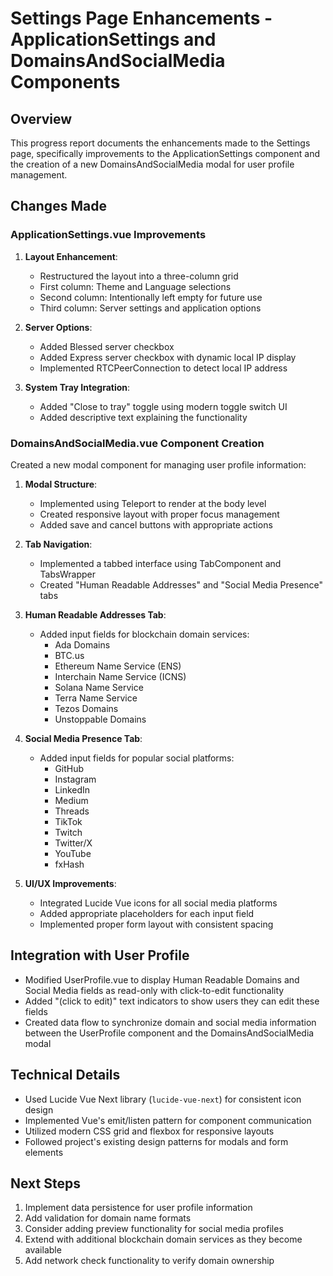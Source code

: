 # Settings Page Enhancements - ApplicationSettings and DomainsAndSocialMedia Components

## Overview
This progress report documents the enhancements made to the Settings page, specifically improvements to the ApplicationSettings component and the creation of a new DomainsAndSocialMedia modal for user profile management.

## Changes Made

### ApplicationSettings.vue Improvements
1. **Layout Enhancement**: 
   - Restructured the layout into a three-column grid
   - First column: Theme and Language selections
   - Second column: Intentionally left empty for future use
   - Third column: Server settings and application options

2. **Server Options**:
   - Added Blessed server checkbox
   - Added Express server checkbox with dynamic local IP display
   - Implemented RTCPeerConnection to detect local IP address

3. **System Tray Integration**:
   - Added "Close to tray" toggle using modern toggle switch UI
   - Added descriptive text explaining the functionality

### DomainsAndSocialMedia.vue Component Creation
Created a new modal component for managing user profile information:

1. **Modal Structure**:
   - Implemented using Teleport to render at the body level
   - Created responsive layout with proper focus management
   - Added save and cancel buttons with appropriate actions

2. **Tab Navigation**:
   - Implemented a tabbed interface using TabComponent and TabsWrapper
   - Created "Human Readable Addresses" and "Social Media Presence" tabs

3. **Human Readable Addresses Tab**:
   - Added input fields for blockchain domain services:
     - Ada Domains
     - BTC.us
     - Ethereum Name Service (ENS)
     - Interchain Name Service (ICNS)
     - Solana Name Service
     - Terra Name Service
     - Tezos Domains
     - Unstoppable Domains

4. **Social Media Presence Tab**:
   - Added input fields for popular social platforms:
     - GitHub
     - Instagram
     - LinkedIn
     - Medium
     - Threads
     - TikTok
     - Twitch
     - Twitter/X
     - YouTube
     - fxHash

5. **UI/UX Improvements**:
   - Integrated Lucide Vue icons for all social media platforms
   - Added appropriate placeholders for each input field
   - Implemented proper form layout with consistent spacing

## Integration with User Profile
- Modified UserProfile.vue to display Human Readable Domains and Social Media fields as read-only with click-to-edit functionality
- Added "(click to edit)" text indicators to show users they can edit these fields
- Created data flow to synchronize domain and social media information between the UserProfile component and the DomainsAndSocialMedia modal

## Technical Details
- Used Lucide Vue Next library (`lucide-vue-next`) for consistent icon design
- Implemented Vue's emit/listen pattern for component communication
- Utilized modern CSS grid and flexbox for responsive layouts
- Followed project's existing design patterns for modals and form elements

## Next Steps
1. Implement data persistence for user profile information
2. Add validation for domain name formats
3. Consider adding preview functionality for social media profiles
4. Extend with additional blockchain domain services as they become available
5. Add network check functionality to verify domain ownership 